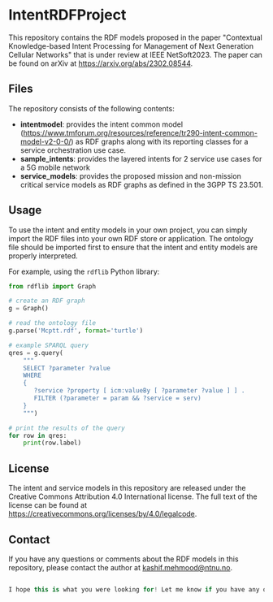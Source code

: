 # IntentRDFProject
This repository contains the RDF models proposed in the paper "Contextual Knowledge-based Intent Processing for Management of Next Generation Cellular Networks" that is under review at IEEE NetSoft2023. The paper can be found on arXiv at https://arxiv.org/abs/2302.08544.

## Files
The repository consists of the following contents:

- **intentmodel**: provides the intent common model (https://www.tmforum.org/resources/reference/tr290-intent-common-model-v2-0-0/) as RDF graphs along with its reporting classes for a service orchestration use case.
- **sample_intents**: provides the layered intents for 2 service use cases for a 5G mobile network
- **service_models**: provides the proposed mission and non-mission critical service models as RDF graphs as defined in the 3GPP TS 23.501.

## Usage

To use the intent and entity models in your own project, you can simply import the RDF files into your own RDF store or application. The ontology file should be imported first to ensure that the intent and entity models are properly interpreted.

For example, using the `rdflib` Python library:

```python
from rdflib import Graph

# create an RDF graph
g = Graph()

# read the ontology file
g.parse('Mcptt.rdf', format='turtle')

# example SPARQL query
qres = g.query(
    """
    SELECT ?parameter ?value
    WHERE
    {
       ?service ?property [ icm:valueBy [ ?parameter ?value ] ] .
       FILTER (?parameter = param && ?service = serv)
    }
    """)

# print the results of the query
for row in qres:
    print(row.label)
```
## License
The intent and service models in this repository are released under the Creative Commons Attribution 4.0 International license. The full text of the license can be found at https://creativecommons.org/licenses/by/4.0/legalcode.

## Contact
If you have any questions or comments about the RDF models in this repository, please contact the author at kashif.mehmood@ntnu.no.
```kotlin

I hope this is what you were looking for! Let me know if you have any other questions.

```
